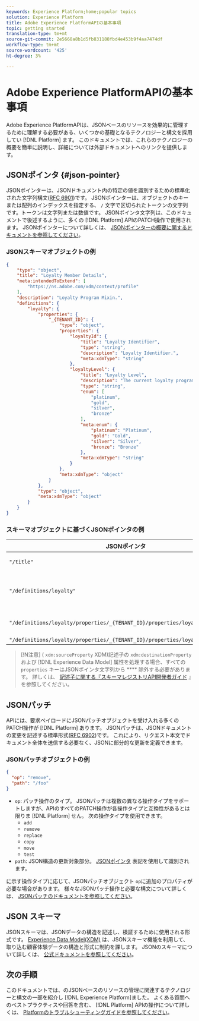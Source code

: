 ```yaml
---
keywords: Experience Platform;home;popular topics
solution: Experience Platform
title: Adobe Experience PlatformAPIの基本事項
topic: getting started
translation-type: tm+mt
source-git-commit: 2e5668a8b1d5fb831188fbd4e453b9f4aa7474df
workflow-type: tm+mt
source-wordcount: '425'
ht-degree: 3%

---
```



# Adobe Experience PlatformAPIの基本事項

Adobe Experience PlatformAPIは、JSONベースのリソースを効果的に管理するために理解する必要がある、いくつかの基礎となるテクノロジーと構文を採用してい [!DNL Platform] ます。 このドキュメントでは、これらのテクノロジーの概要を簡単に説明し、詳細については外部ドキュメントへのリンクを提供します。

## JSONポインタ {#json-pointer}

JSONポインターは、JSONドキュメント内の特定の値を識別するための標準化された文字列構文([RFC 6901](https://tools.ietf.org/html/rfc6901))です。 JSONポインターは、オブジェクトのキーまたは配列のインデックスを指定する、 `/` 文字で区切られたトークンの文字列です。トークンは文字列または数値です。 JSONポインタ文字列は、このドキュメントで後述するように、多くの [!DNL Platform] APIのPATCH操作で使用されます。 JSONポインターについて詳しくは、 [JSONポインターの概要に関するドキュメントを参照してください](https://rapidjson.org/md_doc_pointer.html)。

### JSONスキーマオブジェクトの例

```json
{
    "type": "object",
    "title": "Loyalty Member Details",
    "meta:intendedToExtend": [
        "https://ns.adobe.com/xdm/context/profile"
    ],
    "description": "Loyalty Program Mixin.",
    "definitions": {
        "loyalty": {
            "properties": {
                "_{TENANT_ID}": {
                    "type": "object",
                    "properties": {
                        "loyaltyId": {
                            "title": "Loyalty Identifier",
                            "type": "string",
                            "description": "Loyalty Identifier.",
                            "meta:xdmType": "string"
                        },
                        "loyaltyLevel": {
                            "title": "Loyalty Level",
                            "description": "The current loyalty program level to which the individual member belongs.",
                            "type": "string",
                            "enum": [
                                "platinum",
                                "gold",
                                "silver",
                                "bronze"
                            ],
                            "meta:enum": {
                                "platinum": "Platinum",
                                "gold": "Gold",
                                "silver": "Silver",
                                "bronze": "Bronze"
                            },
                            "meta:xdmType": "string"
                        }
                    },
                    "meta:xdmType": "object"
                }
            },
            "type": "object",
            "meta:xdmType": "object"
        }
    }
}
```

### スキーマオブジェクトに基づくJSONポインタの例

| JSONポインタ | 解決先 |
|--- | ---|
| `"/title"` | 忠誠度メンバーの詳細 |
| `"/definitions/loyalty"` | ( `loyalty` オブジェクトの内容を返します) |
| `"/definitions/loyalty/properties/_{TENANT_ID}/properties/loyaltyLevel/enum"` | `["platinum", "gold", "silver", "bronze"]` |
| `"/definitions/loyalty/properties/_{TENANT_ID}/properties/loyaltyLevel/enum/0"` | `"platinum"` |

>[!N注意]
>( `xdm:sourceProperty` XDM)記述子の `xdm:destinationProperty` および [!DNL Experience Data Model] 属性を処理する場合、すべての `properties` キーはJSONポインタ文字列から **** 除外する必要があります。 詳しくは、 [記述子に関する『スキーマレジストリAPI開発者ガイド](../xdm/api/descriptors.md) 』を参照してください。

## JSONパッチ

APIには、要求ペイロードにJSONパッチオブジェクトを受け入れる多くのPATCH操作が [!DNL Platform] あります。 JSONパッチは、JSONドキュメントの変更を記述する標準形式([RFC 6902](https://tools.ietf.org/html/rfc6902))です。 これにより、リクエスト本文でドキュメント全体を送信する必要なく、JSONに部分的な更新を定義できます。

### JSONパッチオブジェクトの例

```json
{
  "op": "remove",
  "path": "/foo"
}
```

* `op`: パッチ操作のタイプ。 JSONパッチは複数の異なる操作タイプをサポートしますが、APIのすべてのPATCH操作が各操作タイプと互換性があるとは限りま [!DNL Platform] せん。 次の操作タイプを使用できます。
   * `add`
   * `remove`
   * `replace`
   * `copy`
   * `move`
   * `test`
* `path`: JSON構造の更新対象部分。 [JSONポインタ](#json-pointer) 表記を使用して識別されます。

に示す操作タイプに応じて、JSONパッチオブジェクト `op`に追加のプロパティが必要な場合があります。 様々なJSONパッチ操作と必要な構文について詳しくは、 [JSONパッチのドキュメントを参照してください](http://jsonpatch.com/)。

## JSON スキーマ

JSONスキーマは、JSONデータの構造を記述し、検証するために使用される形式です。 [Experience Data Model(XDM)](../xdm/home.md) は、JSONスキーマ機能を利用して、取り込む顧客体験データの構造と形式に制約を課します。 JSONのスキーマについて詳しくは、 [公式ドキュメントを参照してください](https://json-schema.org/)。

## 次の手順

このドキュメントでは、のJSONベースのリソースの管理に関連するテクノロジーと構文の一部を紹介し [!DNL Experience Platform]ました。 よくある質問へのベストプラクティスや回答を含む、 [!DNL Platform] APIの操作について詳しくは、 [Platformのトラブルシューティングガイドを参照してください](troubleshooting.md)。